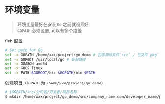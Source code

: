 # 环境变量
> 环境变量最好在安装 `Go` 之前就设置好  
> `GOPATH` 必须设置, 可以有多个路径

fish 配置
```bash
# Set path for Go
set -x GOPATH /home/xxx/project/go_demo # 包含源码文件`src` / 包文件`pkg` / 可执行文件`bin`
set -x GOROOT /usr/local/go # 安装路径
set -x GOARCH amd64
set -x GOOS linux
set -x PATH $GOROOT/bin $GOPATH/bin $PATH
```

创建项目, (`GOPATH` 为 `/home/xxx/project/go_demo`)

```bash
# $GOPATH/src/公司名/开发者/项目名称
$ mkdir /home/xxx/project/go_demo/src/company_name.com/developer_name/project_name
```
